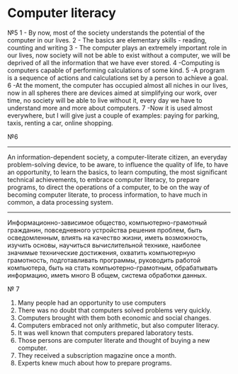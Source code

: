 # Computer literacy

№5
1 - By now, most of the society understands the potential of the computer in our lives.
2 - The basics are elementary skills - reading, counting and writing
3 - The computer plays an extremely important role in our lives, now society will not be able to exist without a computer, we will be deprived of all the information that we have ever stored.
4 -Computing is computers capable of performing calculations of some kind.
5 -A program is a sequence of actions and calculations set by a person to achieve a goal.
6 -At the moment, the computer has occupied almost all niches in our lives, now in all spheres there are devices aimed at simplifying our work, over time, no society will be able to live without it, every day we have to understand more and more about computers.
7 -Now it is used almost everywhere, but I will give just a couple of examples: paying for parking, taxis, renting a car, online shopping.

№6

---
An information-dependent society, a computer-literate citizen, an
everyday problem-solving device, to be aware, to influence the quality of
life, to have an opportunity, to learn the basics, to learn computing, the
most significant technical achievements, to embrace computer literacy,
to prepare programs, to direct the operations of a computer, to be on the
way of becoming computer literate, to process information, to have much
in common, a data processing system.

---
Информационно-зависимое общество, компьютерно-грамотный гражданин,
повседневного устройства решения проблем, быть осведомленным, влиять на качество
жизни, иметь возможность, изучить основы, научиться вычислительной технике,
наиболее значимые технические достижения, охватить компьютерную грамотность,
подготавливать программы, руководить работой компьютера, быть на
стать компьютерно-грамотным, обрабатывать информацию, иметь много
В общем, система обработки данных.

№ 7
1.  Many people had an opportunity to use computers
2. There was no doubt that computers solved problems very quickly.
3. Computers brought with them both economic and social changes.
4. Computers embraced not only arithmetic, but also computer literacy.
5. It was well known that computers prepared laboratory tests.
6.  Those persons are computer literate and thought of buying a new computer.
7. They received a subscription magazine once a  month.
8. Experts knew much about how to prepare programs.